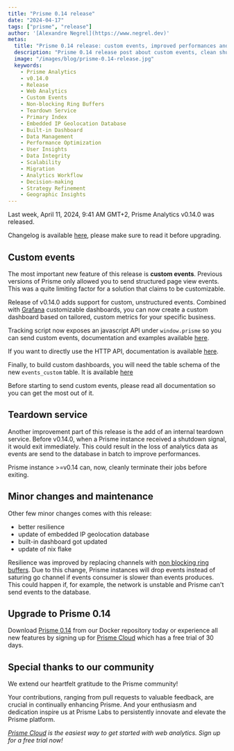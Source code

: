 ```yaml
---
title: "Prisme 0.14 release"
date: "2024-04-17"
tags: ["prisme", "release"]
author: '[Alexandre Negrel](https://www.negrel.dev)'
metas:
  title: "Prisme 0.14 release: custom events, improved performances and clean shutdown!"
  description: "Prisme 0.14 release post about custom events, clean shutdown and better performance!"
  image: "/images/blog/prisme-0.14-release.jpg"
  keywords:
    - Prisme Analytics
    - v0.14.0
    - Release
    - Web Analytics
    - Custom Events
    - Non-blocking Ring Buffers
    - Teardown Service
    - Primary Index
    - Embedded IP Geolocation Database
    - Built-in Dashboard
    - Data Management
    - Performance Optimization
    - User Insights
    - Data Integrity
    - Scalability
    - Migration
    - Analytics Workflow
    - Decision-making
    - Strategy Refinement
    - Geographic Insights
---
```


Last week, April 11, 2024, 9:41 AM GMT+2, Prisme Analytics v0.14.0 was released.

Changelog is available
[here](https://github.com/prismelabs/analytics/releases/tag/v0.14.0), please
make sure to read it before upgrading.

## Custom events

The most important new feature of this release is **custom events**. Previous
versions of Prisme only allowed you to send structured page view events. This
was a quite limiting factor for a solution that claims to be customizable.

Release of v0.14.0 adds support for custom, unstructured events. Combined with
[Grafana](https://grafana.com) customizable dashboards, you can now create a
custom dashboard based on tailored, custom metrics for your specific business.

Tracking script now exposes an javascript API under `window.prisme` so you can
send custom events, documentation and examples available
[here](/docs/references/tracking-script#custom-events).

If you want to directly use the HTTP API, documentation is available
[here](/docs/references/http#custom-events).

Finally, to build custom dashboards, you will need the table schema of the new
`events_custom` table. It is available
[here](/docs/references/clickhouse#custom-events)

Before starting to send custom events, please read all documentation so you can
get the most out of it.

## Teardown service

Another improvement part of this release is the add of an internal teardown
service. Before v0.14.0, when a Prisme instance received a shutdown signal, it
would exit immediately. This could result in the loss of analytics data as
events are send to the database in batch to improve performances.

Prisme instance >=v0.14 can, now, cleanly terminate their jobs before exiting.

## Minor changes and maintenance

Other few minor changes comes with this release:

- better resilience
- update of embedded IP geolocation database
- built-in dashboard got updated
- update of nix flake

Resilience was improved by replacing channels with
[non blocking ring buffers](https://github.com/negrel/ringo). Due to this
change, Prisme instances will drop events instead of saturing go channel if
events consumer is slower than events produces. This could happen if, for
example, the network is unstable and Prisme can't send events to the database.

## Upgrade to Prisme 0.14

Download [Prisme 0.14](https://hub.docker.com/r/prismelabs/analytics) from our
Docker repository today or experience all new features by signing up for
[Prisme Cloud](https://app.prismeanalytics.com/authn/sign_up) which has a free
trial of 30 days.

## Special thanks to our community

We extend our heartfelt gratitude to the Prisme community!

Your contributions, ranging from pull requests to valuable feedback, are crucial
in continually enhancing Prisme. And your enthusiasm and dedication inspire us
at Prisme Labs to persistently innovate and elevate the Prisme platform.

_[Prisme Cloud](https://app.prismeanalytics.com/authn/sign_up) is the easiest
way to get started with web analytics. Sign up for a free trial now!_
